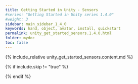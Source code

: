 ```yaml
---
title: Getting Started in Unity - Sensors
#series: "Getting Started in Unity series 1.4.0"
#weight: 3
sidebar: main_sidebar_1_4_0
keywords: hand, object, avatar, install, quickstart
permalink: unity_get_started_sensors.1.4.0.html
folder: mydoc
toc: false
---
```


{% include_relative unity_get_started_sensors.content.md %}

{% if include.skip != "true" %}
<!--{% include custom/series_acme_next.html %}-->
{% endif %}
